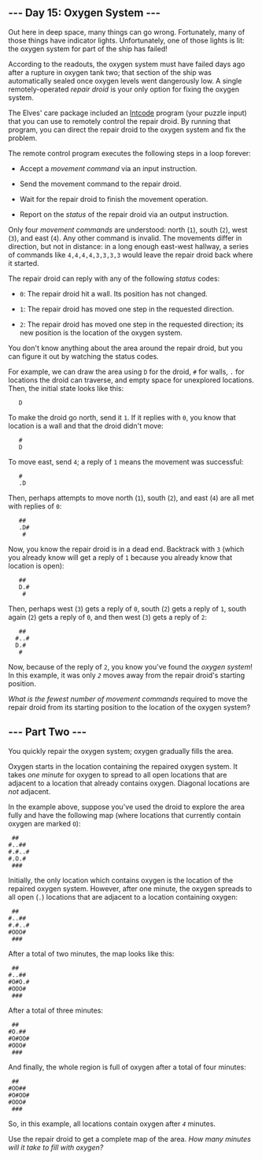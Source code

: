 ## --- Day 15: Oxygen System --- ##

Out here in deep space, many things can go wrong. Fortunately, many of
those things have indicator lights. Unfortunately, one of those lights
is lit: the oxygen system for part of the ship has failed!

According to the readouts, the oxygen system must have failed days ago
after a rupture in oxygen tank two; that section of the ship was
automatically sealed once oxygen levels went dangerously low. A single
remotely-operated *repair droid* is your only option for fixing the
oxygen system.

The Elves' care package included an [Intcode](9) program (your puzzle
input) that you can use to remotely control the repair droid. By
running that program, you can direct the repair droid to the oxygen
system and fix the problem.

The remote control program executes the following steps in a loop
forever:

  * Accept a *movement command* via an input instruction.

  * Send the movement command to the repair droid.

  * Wait for the repair droid to finish the movement operation.

  * Report on the *status* of the repair droid via an output
    instruction.

Only four *movement commands* are understood: north (`1`), south (`2`),
west (`3`), and east (`4`). Any other command is invalid. The movements
differ in direction, but not in distance: in a long enough east-west
hallway, a series of commands like `4,4,4,4,3,3,3,3` would leave the
repair droid back where it started.

The repair droid can reply with any of the following *status* codes:

  * `0`: The repair droid hit a wall. Its position has not changed.

  * `1`: The repair droid has moved one step in the requested
    direction.

  * `2`: The repair droid has moved one step in the requested
    direction; its new position is the location of the oxygen system.

You don't know anything about the area around the repair droid, but you
can figure it out by watching the status codes.

For example, we can draw the area using `D` for the droid, `#` for
walls, `.` for locations the droid can traverse, and empty space for
unexplored locations. Then, the initial state looks like this:

          
          
       D  
          
          

To make the droid go north, send it `1`. If it replies with `0`, you
know that location is a wall and that the droid didn't move:

          
       #  
       D  
          
          

To move east, send `4`; a reply of `1` means the movement was
successful:

          
       #  
       .D 
          
          

Then, perhaps attempts to move north (`1`), south (`2`), and east (`4`)
are all met with replies of `0`:

          
       ## 
       .D#
        # 
          

Now, you know the repair droid is in a dead end. Backtrack with `3`
(which you already know will get a reply of `1` because you already
know that location is open):

          
       ## 
       D.#
        # 
          

Then, perhaps west (`3`) gets a reply of `0`, south (`2`) gets a reply
of `1`, south again (`2`) gets a reply of `0`, and then west (`3`) gets
a reply of `2`:

          
       ## 
      #..#
      D.# 
       #  

Now, because of the reply of `2`, you know you've found the *oxygen
system*! In this example, it was only *`2`* moves away from the repair
droid's starting position.

*What is the fewest number of movement commands* required to move the
repair droid from its starting position to the location of the oxygen
system?

## --- Part Two --- ##

You quickly repair the oxygen system; oxygen gradually fills the area.

Oxygen starts in the location containing the repaired oxygen system. It
takes *one minute* for oxygen to spread to all open locations that are
adjacent to a location that already contains oxygen. Diagonal locations
are *not* adjacent.

In the example above, suppose you've used the droid to explore the area
fully and have the following map (where locations that currently
contain oxygen are marked `O`):

     ##   
    #..## 
    #.#..#
    #.O.# 
     ###  

Initially, the only location which contains oxygen is the location of
the repaired oxygen system. However, after one minute, the oxygen
spreads to all open (`.`) locations that are adjacent to a location
containing oxygen:

     ##   
    #..## 
    #.#..#
    #OOO# 
     ###  

After a total of two minutes, the map looks like this:

     ##   
    #..## 
    #O#O.#
    #OOO# 
     ###  

After a total of three minutes:

     ##   
    #O.## 
    #O#OO#
    #OOO# 
     ###  

And finally, the whole region is full of oxygen after a total of four
minutes:

     ##   
    #OO## 
    #O#OO#
    #OOO# 
     ###  

So, in this example, all locations contain oxygen after *`4`* minutes.

Use the repair droid to get a complete map of the area. *How many
minutes will it take to fill with oxygen?*
